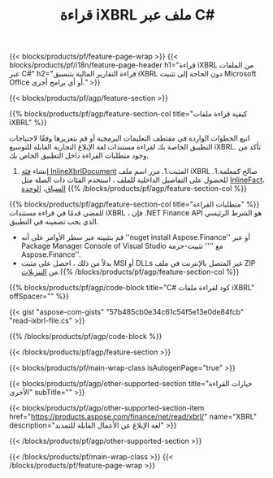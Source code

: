 ﻿---
title: قراءة iXBRL ملف عبر C#
description: رمز عينة لقراءة الملفات iXBRL. استخدم API كود سبيل المثال لقراءة ملفات دفعة iXBRL داخل .NET تطبيقات قائمة. 
url: /ar/net/read/ixbrl/
family: finance
platformtag: net
feature: read
informat: iXBRL
outformat: 
otherformats: 
---
{{< blocks/products/pf/feature-page-wrap >}}
{{< blocks/products/pf/i18n/feature-page-header h1="قراءة iXBRL من الملفات عبر C#" h2="قراءة التقارير المالية بتنسيق iXBRL دون الحاجة إلى تثبيت Microsoft Office أو أي برامج أخرى." >}}

{{< blocks/products/pf/agp/feature-section >}}

{{% blocks/products/pf/agp/feature-section-col title="كيفية قراءة ملفات iXBRL" %}}

اتبع الخطوات الواردة في مقتطف التعليمات البرمجية أو قم بتعزيزها وفقًا لاحتياجات التطبيق الخاصة بك لقراءة مستندات لغة الإبلاغ التجارية القابلة للتوسيع iXBRL. تأكد من وجود متطلبات القراءة داخل التطبيق الخاص بك.

1. إنشاء [فئة InlineXbrlDocument](https://apireference.aspose.com/finance/net/aspose.finance.xbrl.inline/inlinexbrldocument) المثبت.1. مرر اسم ملف iXBRL صالح كمعلمة.1. للحصول على التفاصيل الداخلية للملف ، استخدم الفئات ذات الصلة مثل [InlineFact](https://apireference.aspose.com/finance/net/aspose.finance.xbrl.inline/inlinefact)، [السياق](https://apireference.aspose.com/finance/net/aspose.finance.xbrl/context)، [الوحدة](https://apireference.aspose.com/finance/net/aspose.finance.xbrl/unit) 
{{% /blocks/products/pf/agp/feature-section-col %}}

{{% blocks/products/pf/agp/feature-section-col title="متطلبات القراءة" %}}
للمضي قدمًا في قراءة مستندات iXBRL ، فإن .NET Finance API هو الشرط الرئيسي الذي يجب تضمينه في التطبيق. 
- قم بتثبيته عبر سطر الأوامر على أنه ''nuget install Aspose.Finance'' أو عبر Package Manager Console of Visual Studio مع '''' تثبيت-حزمة Aspose.Finance''.
- بدلاً من ذلك ، احصل على مثبت MSI أو DLLs غير المتصل بالإنترنت في ملف ZIP من [التنزيلات](https://downloads.aspose.com/finance/net).{{% /blocks/products/pf/agp/feature-section-col %}}

{{% blocks/products/pf/agp/code-block title="C# كود لقراءة ملفات iXBRL" offSpacer="" %}}

{{< gist "aspose-com-gists" "57b485cb0e34c61c54f5e13e0de84fcb" "read-ixbrl-file.cs" >}}

{{% /blocks/products/pf/agp/code-block %}}

{{< /blocks/products/pf/agp/feature-section >}}

{{< blocks/products/pf/main-wrap-class isAutogenPage="true" >}}

{{< blocks/products/pf/agp/other-supported-section title="خيارات القراءة الأخرى" subTitle="" >}}

{{< blocks/products/pf/agp/other-supported-section-item href="https://products.aspose.com/finance/net/read/xbrl/" name="XBRL" description="لغة الإبلاغ عن الأعمال القابلة للتمديد" >}}

{{< /blocks/products/pf/agp/other-supported-section >}}

{{< /blocks/products/pf/main-wrap-class >}}
{{< /blocks/products/pf/feature-page-wrap >}}
